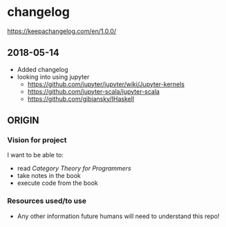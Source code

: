 # changelog 
https://keepachangelog.com/en/1.0.0/ 

## 2018-05-14
- Added changelog
- looking into using jupyter 
    - https://github.com/jupyter/jupyter/wiki/Jupyter-kernels 
    - https://github.com/jupyter-scala/jupyter-scala
    - https://github.com/gibiansky/IHaskell 

## ORIGIN 

### **Vision** for project
I want to be able to:
- read *Category Theory for Programmers*
- take notes in the book
- execute code from the book

### **Resources** used/to use

- Any other information future humans will need to understand this repo! 

